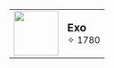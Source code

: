 
| | |
| ---: | :--- |
| <img src="[[https://encrypted-tbn0.gstatic.com/images?q=tbn:ANd9GcSAsZ69z1tfRy4fWQj9iErOQW6HVw7gCFXcE9lHnUWNr5Vv-TiqdYEj5p_ZAk_M78BI704&usqp=CAU2](https://eu.bungiestore.com/media/wysiwyg/seasonal-reward-1.png](https://cdn2.steamgriddb.com/file/sgdb-cdn/icon/9908279ebbf1f9b250ba689db6a0222b/32/256x256.png)" width="80"> | <span style="font-size:1.2rem;font-weight:bold;">Exo</span><br><span style="font-size:1rem;">✧ 1780</span> |

